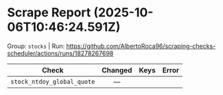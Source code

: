 # Scrape Report (2025-10-06T10:46:24.591Z)

Group: `stocks`  |  Run: https://github.com/AlbertoRoca96/scraping-checks-scheduler/actions/runs/18278267698

| Check | Changed | Keys | Error |
|---|:---:|:--|:--|
| `stock_ntdoy_global_quote` | — |  |  |
